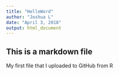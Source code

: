 ```yaml
---
title: "HelloWord"
author: "Joshua L"
date: "April 3, 2018"
output: html_document
---
```


## This is a markdown file
My first file that I uploaded to GitHub from R